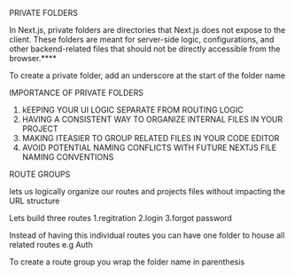 PRIVATE FOLDERS

In Next.js, private folders are directories that Next.js does not expose to the client. These folders are meant for server-side logic, configurations, and other backend-related files that should not be directly accessible from the browser.****

To create a private folder, add an underscore at the start of the folder name

IMPORTANCE OF PRIVATE FOLDERS

  1. kEEPING YOUR UI LOGIC SEPARATE FROM ROUTING LOGIC
  2. HAVING A CONSISTENT WAY TO ORGANIZE INTERNAL FILES IN YOUR PROJECT
  3. MAKING ITEASIER TO GROUP RELATED FILES IN YOUR CODE EDITOR
  4. AVOID POTENTIAL NAMING CONFLICTS WITH FUTURE NEXTJS FILE NAMING CONVENTIONS

ROUTE GROUPS

lets us logically organize our routes and projects files without impacting the URL structure

Lets build three routes 
    1.regitration
    2.login
    3.forgot password

Instead of having this individual routes you can have one folder to house all related routes e.g Auth

To create a route group you wrap the folder name in parenthesis